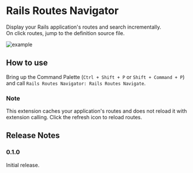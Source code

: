 # Rails Routes Navigator

Display your Rails application's routes and search incrementally.  
On click routes, jump to the definition source file.

![example](https://gyazo.com/50e4ada5ac229201923c21549f5711c2.gif)

## How to use

Bring up the Command Palette (`Ctrl + Shift + P` or `Shift + Command + P`) and call `Rails Routes Navigator: Rails Routes Navigate`.  

### Note

This extension caches your application's routes and does not reload it with extension calling. Click the refresh icon to reload routes.

## Release Notes

### 0.1.0

Initial release.
